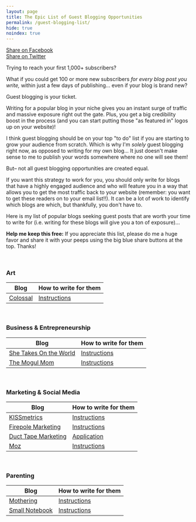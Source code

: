 ```yaml
---
layout: page
title: The Epic List of Guest Blogging Opportunities
permalink: /guest-blogging-list/
hide: true
noindex: true
---
```


<!--social-->
<div id="social-bar" class="row social-bar in-content">
                <a href="#" rel="nofollow" id="facebook-btn" class="facebook" onClick="MyWindow=window.open('https://www.facebook.com/sharer/sharer.php?u=http://www.persuasiveblog.com/guest-blogging/','MyWindow','toolbar=no,location=no,directories=no,status=no, menubar=no,scrollbars=no,resizable=no,width=600,height=300'); return false;">
                    <div class="fb-btn-pre"></div><div class="fb-btn">Share on Facebook</div>
                </a>
                <a href="#" rel="nofollow" id="twitter-btn" class="twitter" onClick="MyWindow=window.open('http://twitter.com/intent/tweet?status=The Mega List of Popular Blogs Seeking Guest Authors @maryefern+http://www.persuasiveblog.com/guest-blogging/','MyWindow','toolbar=no,location=no,directories=no,status=no, menubar=no,scrollbars=no,resizable=no,width=600,height=300'); return false;">
                    <div class="tw-btn-pre"></div><div class="tw-btn">Share on Twitter</div>
                </a>  
            
</div>

Trying to reach your first 1,000+ subscribers?

What if you could get 100 or more new subscribers <em>for every blog post you write,</em> within just a few days of publishing... even if your blog is brand new?

Guest blogging is your ticket.

Writing for a popular blog in your niche gives you an instant surge of traffic and massive exposure right out the gate. Plus, you get a big credibility boost in the process (and you can start putting those "as featured in" logos up on your website)!

I think guest blogging should be on your top "to do" list if you are starting to grow your audience from scratch. Which is why I'm <em>solely</em> guest blogging right now, as opposed to writing for my own blog... It just doesn't make sense to me to publish your words somewhere where no one will see them!

But– not all guest blogging opportunities are created equal.

If you want this strategy to work for you, you should only write for blogs that have a highly engaged audience and who will feature you in a way that allows you to get the most traffic back to your website (remember: you want to get these readers on to your email list!!). It can be a lot of work to identify which blogs are which, but thankfully, you don't have to.

Here is my list of popular blogs seeking guest posts that are worth your time to write for (i.e. writing for these blogs will give you a ton of exposure)...

<div class="yellow-box"><strong>Help me keep this free:</strong> If you appreciate this list, please do me a huge favor and share it with your peeps using the big blue share buttons at the top. Thanks!</div>

&nbsp;

<h3>Art</h3>

Blog | How to write for them
------------- | -------------
<a href="http://www.thisiscolossal.com/category/art/">Colossal</a> | <a href="http://www.thisiscolossal.com/submissions/">Instructions</a>

&nbsp;

<h3>Business & Entrepreneurship</h3>

Blog | How to write for them
------------- | -------------
<a href="http://shetakesontheworld.com/">She Takes On the World</a> | <a href="http://shetakesontheworld.com/submission-guidelines/">Instructions</a>
<a href="http://themogulmom.com">The Mogul Mom</a> | <a href="http://themogulmom.com/contribute/">Instructions</a>

&nbsp;

<h3>Marketing & Social Media</h3>

Blog | How to write for them
------------- | -------------
<a href="https://blog.kissmetrics.com/">KISSmetrics</a> | <a href="https://blog.kissmetrics.com/guest-blogging-for-kissmetrics/">Instructions</a>
<a href="http://www.firepolemarketing.com/blog/">Firepole Marketing</a> | <a href="http://www.firepolemarketing.com/guest-posting/">Instructions</a>
<a href="http://www.ducttapemarketing.com/blog/">Duct Tape Marketing</a> | <a href="http://www.ducttapemarketing.com/contact-duct-tape-marketing/">Application</a>
<a href="https://moz.com/blog">Moz</a> | <a href="https://moz.com/blog/inside-youmoz-how-to-guest-blog-for-moz">Instructions</a>

&nbsp;

<h3>Parenting</h3>

Blog | How to write for them
------------- | -------------
<a href="http://www.mothering.com/">Mothering</a> | <a href="http://www.mothering.com/articles/about/">Instructions</a>
<a href="http://smallnotebook.org/">Small Notebook</a> | <a href="http://smallnotebook.org/guest-post-guidelines/">Instructions</a>
